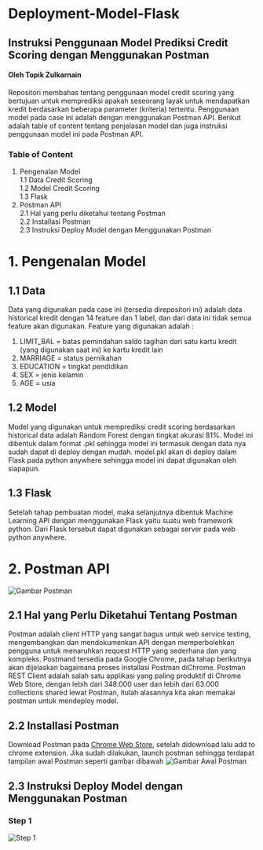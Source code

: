 # Deployment-Model-Flask
## Instruksi Penggunaan Model Prediksi Credit Scoring dengan Menggunakan Postman
#### Oleh Topik Zulkarnain

Repositori membahas tentang penggunaan model credit scoring yang bertujuan untuk memprediksi apakah seseorang layak untuk mendapatkan kredit berdasarkan beberapa parameter (kriteria) tertentu. Penggunaan model pada case ini adalah dengan menggunakan Postman API. Berikut adalah table of content tentang penjelasan model dan juga instruksi penggunaan model ini pada Postman API.


### Table of Content
1. Pengenalan Model <br>
   1.1 Data Credit Scoring <br>
   1.2 Model Credit Scoring <br>
   1.3 Flask <br>
2. Postman API<br>
   2.1 Hal yang perlu diketahui tentang Postman <br>
   2.2 Installasi Postman <br>
   2.3 Instruksi Deploy Model dengan Menggunakan Postman<br>

# 1. Pengenalan Model
## 1.1 Data
Data yang digunakan pada case ini (tersedia direpositori ini) adalah data historical kredit dengan 14 feature dan 1 label, dan dari data ini tidak semua feature akan digunakan. Feature yang digunakan adalah :
1. LIMIT_BAL = batas pemindahan saldo tagihan dari satu kartu kredit (yang digunakan saat ini) ke kartu kredit lain <br>
2. MARRIAGE = status pernikahan <br>
3. EDUCATION = tingkat pendidikan <br>
4. SEX = jenis kelamin <br>
5. AGE = usia  <br>

## 1.2 Model
Model yang digunakan untuk memprediksi credit scoring berdasarkan historical data adalah Random Forest dengan tingkat akurasi 81%. Model ini dibentuk dalam format .pkl sehingga model ini termasuk dengan data nya sudah dapat di deploy dengan mudah. model.pkl akan di deploy dalam Flask pada python anywhere sehingga model ini dapat digunakan oleh siapapun.

## 1.3 Flask
Setelah tahap pembuatan model, maka selanjutnya dibentuk Machine Learning API dengan menggunakan Flask yaitu suatu web framework python. Dari Flask tersebut dapat digunakan sebagai server pada web python anywhere. 

# 2. Postman API
![Gambar Postman](https://4.bp.blogspot.com/-VqgPEhQKIa8/WoXNjwiAv5I/AAAAAAAHxh0/HXQ7aJycSaoK0TjQ2wuAjZqqxSKc6pLTACLcBGAs/s1600/postman_logo.png)

## 2.1 Hal yang Perlu Diketahui Tentang Postman
Postman adalah client HTTP yang sangat bagus untuk web service testing, mengembangkan dan mendokumenkan API dengan memperbolehkan pengguna untuk menaruhkan request HTTP yang sederhana dan yang kompleks. Postmand tersedia pada Google Chrome, pada tahap berikutnya akan dijelaskan bagaimana proses installasi Postman diChrome. Postman REST Client adalah salah satu applikasi yang paling produktif di Chrome Web Store, dengan lebih dari 348.000 user dan lebih dari 63.000 collections shared lewat Postman, itulah alasannya kita akan memakai postman untuk mendeploy model. 

## 2.2 Installasi Postman
Download Postman pada [Chrome Web Store](https://chrome.google.com/webstore/detail/postman/fhbjgbiflinjbdggehcddcbncdddomop?hl=en), setelah didownload lalu add to chrome extension. Jika sudah dilakukan, launch postman sehingga terdapat tampilan awal Postman seperti gambar dibawah
![Gambar Awal Postman](https://developers.sap.com/tutorials/api-tools-postman-install/_jcr_content.github-proxy.1564056317.file/03.png)

## 2.3 Instruksi Deploy Model dengan Menggunakan Postman
### Step 1 
![Step 1](file:///C:/Users/topikz064115/Pictures/Step1.JPG)
